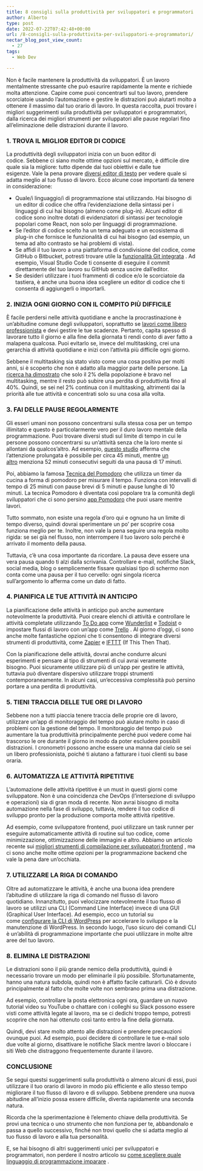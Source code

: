 ```yaml
---
title: 8 consigli sulla produttività per sviluppatori e programmatori
author: Alberto
type: post
date: 2022-07-22T07:42:48+00:00
url: /8-consigli-sulla-produttivita-per-sviluppatori-e-programmatori/
nectar_blog_post_view_count:
  - 27
tags:
  - Web Dev

---
```

Non è facile mantenere la produttività da sviluppatori.&nbsp;È un lavoro mentalmente stressante che può esaurire rapidamente la mente e richiede molta attenzione.&nbsp;Capire come puoi concentrarti sul tuo lavoro, prendere scorciatoie usando l&#8217;automazione e gestire le distrazioni può aiutarti molto a ottenere il massimo dal tuo orario di lavoro.&nbsp;In questa raccolta, puoi trovare i migliori suggerimenti sulla produttività per sviluppatori e programmatori, dalla ricerca dei migliori strumenti per sviluppatori alle pause regolari fino all&#8217;eliminazione delle distrazioni durante il lavoro.

### 1. TROVA IL MIGLIOR EDITOR DI CODICE

La produttività degli sviluppatori inizia con un buon editor di codice. Sebbene ci siano molte ottime opzioni sul mercato, è difficile dire quale sia la migliore: tutto dipende dai tuoi obiettivi e dalle tue esigenze. Vale la pena provare [diversi editor di testo][1] per vedere quale si adatta meglio al tuo flusso di lavoro. Ecco alcune cose importanti da tenere in considerazione:

  * Quale/i linguaggio/i di programmazione stai utilizzando.&nbsp;Hai bisogno di un editor di codice che offra l&#8217;evidenziazione della sintassi per i linguaggi di cui hai bisogno (almeno come plug-in).&nbsp;Alcuni editor di codice sono inoltre dotati di evidenziatori di sintassi per tecnologie popolari come&nbsp;React, non solo per linguaggi di programmazione.
  * Se l&#8217;editor di codice scelto ha un tema adeguato e un ecosistema di plug-in che fornisce le funzionalità di cui hai bisogno (ad esempio, un tema ad alto contrasto se hai problemi di vista).
  * Se affidi il tuo lavoro a una piattaforma di condivisione del codice, come GitHub o Bitbucket, potresti trovare utile la&nbsp;[funzionalità Git integrata][2]&nbsp;.&nbsp;Ad esempio, Visual Studio Code ti consente di eseguire il commit direttamente del tuo lavoro su GitHub senza uscire dall&#8217;editor.
  * Se desideri utilizzare i tuoi frammenti di codice e/o le scorciatoie da tastiera, è anche una buona idea scegliere un editor di codice che ti consenta di aggiungerli o importarli.

### 2. INIZIA OGNI GIORNO CON IL COMPITO PIÙ DIFFICILE

È facile perdersi nelle attività quotidiane e anche la procrastinazione è un&#8217;abitudine comune degli sviluppatori, soprattutto se [lavori come libero professionista][3] e devi gestire le tue scadenze. Pertanto, capita spesso di lavorare tutto il giorno e alla fine della giornata ti rendi conto di aver fatto a malapena qualcosa. Puoi evitarlo se, invece del multitasking, crei una gerarchia di attività quotidiane e inizi con l&#8217;attività più difficile ogni giorno.

Sebbene il multitasking sia stato visto come una cosa positiva per molti anni, si è scoperto che non è adatto alla maggior parte delle persone.&nbsp;[La ricerca ha dimostrato][4]&nbsp;che solo il 2% della popolazione è bravo nel multitasking, mentre il resto può subire una perdita di produttività fino al 40%.&nbsp;Quindi, se sei nel 2% continua con il multitasking, altrimenti dai la priorità alle tue attività e concentrati solo su una cosa alla volta.

### 3. FAI DELLE PAUSE REGOLARMENTE

Gli esseri umani non possono concentrarsi sulla stessa cosa per un tempo illimitato e questo è particolarmente vero per il duro lavoro mentale della programmazione.&nbsp;Puoi trovare diversi studi sul limite di tempo in cui le persone possono concentrarsi su un&#8217;attività senza che la loro mente si allontani da qualcos&#8217;altro.&nbsp;Ad esempio,&nbsp;[questo studio][5]&nbsp;afferma che l&#8217;attenzione prolungata è possibile per circa 45 minuti, mentre&nbsp;[un altro][6]&nbsp;menziona 52 minuti consecutivi seguiti da una pausa di 17 minuti.

Poi, abbiamo la famosa&nbsp;[Tecnica del Pomodoro][7]&nbsp;che utilizza un timer da cucina a forma di pomodoro per misurare il tempo.&nbsp;Funziona con intervalli di tempo di 25 minuti con pause brevi di 5 minuti e pause lunghe di 10 minuti.&nbsp;La tecnica Pomodoro è diventata così popolare tra la comunità degli sviluppatori che ci sono persino&nbsp;[app Pomodoro][8]&nbsp;che puoi usare mentre lavori.

Tutto sommato, non esiste una regola d&#8217;oro qui e ognuno ha un limite di tempo diverso, quindi dovrai sperimentare un po&#8217; per scoprire cosa funziona meglio per te.&nbsp;Inoltre, non vale la pena seguire una regola molto rigida: se sei già nel flusso, non interrompere il tuo lavoro solo perché è arrivato il momento della pausa.

Tuttavia, c&#8217;è una cosa importante da ricordare.&nbsp;La pausa deve essere una vera pausa quando ti alzi dalla scrivania.&nbsp;Controllare e-mail, notifiche Slack, social media, blog o semplicemente fissare qualsiasi tipo di schermo non conta come una pausa per il tuo cervello: ogni singola ricerca sull&#8217;argomento lo afferma come un dato di fatto.

### 4. PIANIFICA LE TUE ATTIVITÀ IN ANTICIPO

La pianificazione delle attività in anticipo può anche aumentare notevolmente la produttività.&nbsp;Puoi creare elenchi di attività e controllare le attività completate utilizzando [To Do app][9]&nbsp;come&nbsp;[Wunderlist][10]&nbsp;e&nbsp;[Todoist][11]&nbsp;o impostare flussi di lavoro con un&#8217;app come&nbsp;[Trello][12]&nbsp;.&nbsp;Al giorno d&#8217;oggi, ci sono anche molte fantastiche opzioni che ti consentono di integrare diversi strumenti di produttività, come&nbsp;[Zapier][13]&nbsp;e&nbsp;[IFTTT][14]&nbsp;(If This Then That).

Con la pianificazione delle attività, dovrai anche condurre alcuni esperimenti e pensare al tipo di strumenti di cui avrai veramente bisogno.&nbsp;Puoi sicuramente utilizzare più di un&#8217;app per gestire le attività, tuttavia può diventare dispersivo utilizzare troppi strumenti contemporaneamente.&nbsp;In alcuni casi, un&#8217;eccessiva complessità può persino portare a una perdita di produttività.

### 5. TIENI TRACCIA DELLE TUE ORE DI LAVORO

Sebbene non a tutti piaccia tenere traccia delle proprie ore di lavoro, utilizzare un&#8217;app di monitoraggio del tempo può aiutare molto in caso di problemi con la gestione del tempo. Il monitoraggio del tempo può aumentare la tua produttività principalmente perché puoi vedere come hai trascorso le ore durante il giorno in modo da poter escludere possibili distrazioni. I cronometri possono anche essere una manna dal cielo se sei un libero professionista, poiché ti aiutano a fatturare i tuoi clienti su base oraria.

### 6. AUTOMATIZZA LE ATTIVITÀ RIPETITIVE

L&#8217;automazione delle attività ripetitive è un must in questi giorni come sviluppatore.&nbsp;Non è una coincidenza che DevOps (l&#8217;intersezione di sviluppo e operazioni) sia di gran moda di recente.&nbsp;Non avrai bisogno di molta automazione nella fase di sviluppo, tuttavia, rendere il tuo codice di sviluppo pronto per la produzione comporta molte attività ripetitive.

Ad esempio, come sviluppatore frontend, puoi utilizzare un task runner per eseguire automaticamente attività di routine sul tuo codice, come minimizzazione, ottimizzazione delle immagini e altro. Abbiamo un articolo recente sui [migliori strumenti di compilazione per sviluppatori frontend][15] , ma ci sono anche molte ottime opzioni per la programmazione backend che vale la pena dare un&#8217;occhiata.

### 7. UTILIZZARE LA RIGA DI COMANDO

Oltre ad automatizzare le attività, è anche una buona idea prendere l&#8217;abitudine di utilizzare la riga di comando nel flusso di lavoro quotidiano. Innanzitutto, puoi velocizzare notevolmente il tuo flusso di lavoro se utilizzi una CLI (Command Line Interface) invece di una GUI (Graphical User Interface). Ad esempio, ecco un tutorial su come [configurare la CLI di WordPress][16] per accelerare lo sviluppo e la manutenzione di WordPress. In secondo luogo, l&#8217;uso sicuro dei comandi CLI è un&#8217;abilità di programmazione importante che puoi utilizzare in molte altre aree del tuo lavoro.

### 8. ELIMINA LE DISTRAZIONI

Le distrazioni sono il più grande nemico della produttività, quindi è necessario trovare un modo per eliminarle il più possibile.&nbsp;Sfortunatamente, hanno una natura subdola, quindi non è affatto facile catturarli.&nbsp;Ciò è dovuto principalmente al fatto che molte volte non sembrano prima una distrazione.

Ad esempio, controllare la posta elettronica ogni ora, guardare un nuovo tutorial video su YouTube o chattare con i colleghi su Slack possono essere visti come attività legate al lavoro, ma se ci dedichi troppo tempo, potresti scoprire che non hai ottenuto così tanto entro la fine della giornata.

Quindi, devi stare molto attento alle distrazioni e prendere precauzioni ovunque puoi.&nbsp;Ad esempio, puoi decidere di controllare le tue e-mail solo due volte al giorno, disattivare le notifiche Slack mentre lavori o bloccare i siti Web che distraggono frequentemente durante il lavoro.

### CONCLUSIONE

Se segui questsi suggerimenti sulla produttività o almeno alcuni di essi, puoi utilizzare il tuo orario di lavoro in modo più efficiente e allo stesso tempo migliorare il tuo flusso di lavoro e di sviluppo.&nbsp;Sebbene prendere una nuova abitudine all&#8217;inizio possa essere difficile, diventa rapidamente una seconda natura.

Ricorda che la sperimentazione è l&#8217;elemento chiave della produttività.&nbsp;Se provi una tecnica o uno strumento che non funziona per te, abbandonalo e passa a quello successivo, finché non trovi quello che si adatta meglio al tuo flusso di lavoro e alla tua personalità.

E, se hai bisogno di altri suggerimenti unici per sviluppatori e programmatori, non perdere il nostro articolo su [come scegliere quale linguaggio di programmazione imparare][17] .

 [1]: /5-migliori-editor-di-testo-per-sviluppatori
 [2]: https://albertoreineri.it/guide/come-usare-git/
 [3]: https://albertoreineri.it/10-consigli-per-freelance-e-liberi-professionisti/
 [4]: https://www.forbes.com/sites/lisaquast/2017/02/06/want-to-be-more-productive-stop-multi-tasking
 [5]: http://naturalhealthcare.ca/glossaries.phtml?term=sustained+attention#.XgqCCPx7nIU
 [6]: https://www.theatlantic.com/business/archive/2014/09/science-tells-you-how-many-minutes-should-you-take-a-break-for-work-17/380369/
 [7]: https://en.wikipedia.org/wiki/Pomodoro_Technique
 [8]: https://tomato-timer.com/
 [9]: https://www.developerdrive.com/creating-a-simple-to-do-application-part-1/
 [10]: https://www.wunderlist.com/
 [11]: https://todoist.com/
 [12]: https://trello.com/
 [13]: https://zapier.com/
 [14]: https://ifttt.com/
 [15]: /6-migliori-tool-per-sviluppo-frontend
 [16]: /usare-la-riga-di-comando-con-wordpress-grazie-a-wp-cli
 [17]: /come-scegliere-quale-linguaggio-di-programmazione-imparare